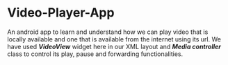 # Video-Player-App
An android app to learn and understand how we can play video that is locally available and one that is available from the internet using its url. 
We have used ***VideoView*** widget here in our XML layout and ***Media controller*** class to control its play, pause and forwarding functionalities.
